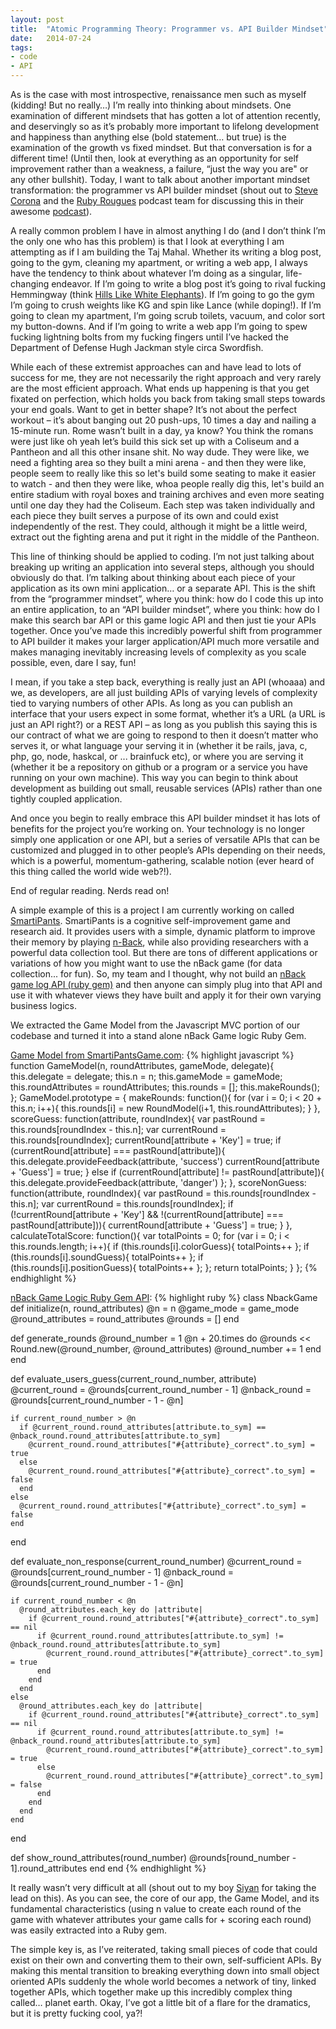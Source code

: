 ```yaml
---
layout: post
title:  "Atomic Programming Theory: Programmer vs. API Builder Mindset"
date:   2014-07-24
tags:
- code
- API
---
```


As is the case with most introspective, renaissance men such as <span class='tooltip' title='renaissanceman.jpg'>myself</span> (kidding! But no really…) I’m really into thinking about mindsets. One examination of different mindsets that has gotten a lot of attention recently, and deservingly so as it’s probably more important to lifelong development and happiness than anything else (bold statement… but true) is the examination of the growth vs fixed mindset. But that conversation is for a different time! (Until then, look at everything as an opportunity for self improvement rather than a weakness, a failure, “just the way you are" or any other bullshit). Today, I want to talk about another important mindset transformation: the programmer vs API builder mindset (shout out to <a href='http://stevecorona.com/'>Steve Corona</a> and the <a href='http://rubyrogues.com/'>Ruby Rougues</a> podcast team for discussing this in their awesome <a href='http://rubyrogues.com/162-rr-scaling-rails-with-steve-corona/'>podcast</a>).

A really common problem I have in almost anything I do (and I don’t think I’m the only one who has this problem) is that I look at everything I am attempting as if I am building the <span class='tooltip' title='tajmahal.jpg'>Taj Mahal</span>. Whether its writing a blog post, going to the gym, cleaning my apartment, or writing a web app, I always have the tendency to think about whatever I’m doing as a singular, life-changing endeavor. If I’m going to write a blog post it’s going to rival fucking Hemmingway (think <a href='http://blogs.baruch.cuny.edu//greatworksspring2014/files/2014/03/Hills-Like-White-Elephants-Ernest-Hemingway.pdf'>Hills Like White Elephants</a>). If I’m going to go the gym I’m going to <span class='tooltip' title='kg.jpg'>crush weights like KG</span> and <span class='tooltip' title='lance.jpg'>spin like Lance</span> (while doping!). If I’m going to clean my apartment, I’m going scrub toilets, vacuum, and color sort my button-downs. And if I’m going to write a web app I’m going to <span class='tooltip' title='swordfish.gif'>spew fucking lightning bolts from my fucking fingers until I’ve hacked the Department of Defense Hugh Jackman style circa Swordfish</span>.

While each of these extremist approaches can and have lead to lots of success for me, they are not necessarily the right approach and very rarely are the most efficient approach. What ends up happening is that you get fixated on perfection, which holds you back from taking small steps towards your end goals. Want to get in better shape? It’s not about the perfect workout – it’s about banging out 20 push-ups, 10 times a day and nailing a 15-minute run. Rome wasn’t built in a day, ya know? You think the romans were just like oh yeah let’s build this sick set up with a  Coliseum and a Pantheon and all this other insane shit. No way dude. They were like, we need a fighting area so they built a mini arena - and then they were like, people seem to really like this so let's build some seating to make it easier to watch - and then they were like, whoa people really dig this, let's build an entire stadium with royal boxes and training archives and even more seating until one day they had the <span class='tooltip' title='Coliseum.jpg'>Coliseum</span>. Each step was taken individually and each piece they built serves a purpose of its own and could exist independently of the rest. They could, although it might be a little weird, extract out the fighting arena and put it right in the middle of the Pantheon.

This line of thinking should be applied to coding. I’m not just talking about breaking up writing an application into several steps, although you should obviously do that. I’m talking about thinking about each piece of your application as its own mini application… or a separate API. This is the shift from the “programmer mindset”, where you think: how do I code this up into an entire application, to an “API builder mindset”, where you think: how do I make this search bar API or this game logic API and then just tie your APIs together. Once you’ve made this incredibly powerful shift from programmer to API builder it makes your larger application/API much more versatile and makes managing inevitably increasing levels of complexity as you scale possible, even, dare I say, <span class='tooltip' title='fun.jpg'>fun</span>!

I mean, if you take a step back, everything is really just an API (<span class='tooltip' title='whoa.gif'>whoaaa</span>) and we, as developers, are all just building APIs of varying levels of complexity tied to varying numbers of other APIs. As long as you can publish an interface that your users expect in some format, whether it’s a URL (a URL is just an API right?) or a REST API – as long as you publish this saying this is our contract of what we are going to respond to then it doesn’t matter who serves it, or what language your serving it in (whether it be rails, java, c, php, go, node, haskcal, or ... brainfuck etc), or where you are serving it (whether it be a repository on github or a program or a service you have running on your own machine). This way you can begin to think about development as building out small, reusable services (APIs) rather than one tightly coupled application.

And once you begin to really embrace this API builder mindset it has lots of benefits for the project you’re working on. Your technology is no longer simply one application or one API, but a series of versatile APIs that can be customized and plugged in to other people’s APIs depending on their needs, which is a powerful, momentum-gathering, scalable notion (ever heard of this thing called the <span class='tooltip' title='worldwideweb.jpg'>world wide web</span>?!).

End of regular reading. Nerds read on!

A simple example of this is a project I am currently working on called <a href='http://www.smartipantsgame.com'>SmartiPants</a>. SmartiPants is a cognitive self-improvement game and research aid. It provides users with a simple, dynamic platform to improve their memory by playing <a href='http://en.wikipedia.org/wiki/N-back'>n-Back</a>, while also providing researchers with a powerful data collection tool. But there are tons of different applications or variations of how you might want to use the nBack game (for data collection... for fun). So, my team and I thought, why not build an <a href='https://github.com/reidcovington/nback-gem'>nBack game log API (ruby gem)</a> and then anyone can simply plug into that API and use it with whatever views they have built and apply it for their own varying business logics.

We extracted the Game Model from the Javascript MVC portion of our codebase and turned it into a stand alone nBack Game logic Ruby Gem.

<a href='http://www.smartipantsgame.com'>Game Model from SmartiPantsGame.com</a>:
{% highlight javascript %}
function GameModel(n, roundAttributes, gameMode, delegate){
    this.delegate = delegate;
    this.n = n;
    this.gameMode = gameMode;
    this.roundAttributes = roundAttributes;
    this.rounds = [];
    this.makeRounds();
};
GameModel.prototype = {
    makeRounds: function(){
        for (var i = 0; i < 20 + this.n; i++){
            this.rounds[i] = new RoundModel(i+1, this.roundAttributes);
        }
    },
    scoreGuess: function(attribute, roundIndex){
        var pastRound = this.rounds[roundIndex - this.n];
        var currentRound = this.rounds[roundIndex];
        currentRound[attribute + 'Key'] = true;
        if (currentRound[attribute] === pastRound[attribute]){
            this.delegate.provideFeedback(attribute, 'success')
            currentRound[attribute + 'Guess'] = true;
        } else if (currentRound[attribute] != pastRound[attribute]){
            this.delegate.provideFeedback(attribute, 'danger')
        };
    },
    scoreNonGuess: function(attribute, roundIndex){
        var pastRound = this.rounds[roundIndex - this.n];
        var currentRound = this.rounds[roundIndex];
        if (!currentRound[attribute + 'Key'] && !(currentRound[attribute] === pastRound[attribute])){
            currentRound[attribute + 'Guess'] = true;
        }
    },
    calculateTotalScore: function(){
        var totalPoints = 0;
        for (var i = 0; i < this.rounds.length; i++){
            if (this.rounds[i].colorGuess){ totalPoints++ };
            if (this.rounds[i].soundGuess){ totalPoints++ };
            if (this.rounds[i].positionGuess){ totalPoints++ };
        };
        return totalPoints;
    }
};
{% endhighlight %}

<a href='https://github.com/reidcovington/nback-gem'>nBack Game Logic Ruby Gem API</a>:
{% highlight ruby %}
class NbackGame
  def initialize(n, round_attributes)
    @n = n
    @game_mode = game_mode
    @round_attributes = round_attributes
    @rounds = []
  end

  def generate_rounds
    @round_number = 1
    @n + 20.times do
      @rounds << Round.new(@round_number, @round_attributes)
      @round_number += 1
    end
  end

  def evaluate_users_guess(current_round_number, attribute)
    @current_round = @rounds[current_round_number - 1]
    @nback_round = @rounds[current_round_number - 1 - @n]

    if current_round_number > @n
      if @current_round.round_attributes[attribute.to_sym] == @nback_round.round_attributes[attribute.to_sym]
        @current_round.round_attributes["#{attribute}_correct".to_sym] = true
      else
        @current_round.round_attributes["#{attribute}_correct".to_sym] = false
      end
    else
      @current_round.round_attributes["#{attribute}_correct".to_sym] = false
    end
  end

  def evaluate_non_response(current_round_number)
    @current_round = @rounds[current_round_number - 1]
    @nback_round = @rounds[current_round_number - 1 - @n]

    if current_round_number < @n
      @round_attributes.each_key do |attribute|
        if @current_round.round_attributes["#{attribute}_correct".to_sym] == nil
          if @current_round.round_attributes[attribute.to_sym] != @nback_round.round_attributes[attribute.to_sym]
            @current_round.round_attributes["#{attribute}_correct".to_sym] = true
          end
        end
      end
    else
      @round_attributes.each_key do |attribute|
        if @current_round.round_attributes["#{attribute}_correct".to_sym] == nil
          if @current_round.round_attributes[attribute.to_sym] != @nback_round.round_attributes[attribute.to_sym]
            @current_round.round_attributes["#{attribute}_correct".to_sym] = true
          else
            @current_round.round_attributes["#{attribute}_correct".to_sym] = false
          end
        end
      end
    end
  end

  def show_round_attributes(round_number)
    @rounds[round_number - 1].round_attributes
  end
end
{% endhighlight %}

It really wasn’t very difficult at all (shout out to my boy <a href='http://www.siyanbeverly.com/'>Siyan</a> for taking the lead on this). As you can see, the core of our app, the Game Model, and its fundamental characteristics (using n value to create each round of the game with whatever attributes your game calls for + scoring each round) was easily extracted into a Ruby gem.

The simple key is, as I’ve reiterated, taking small pieces of code that could exist on their own and converting them to their own, self-sufficient APIs. By making this mental transition to breaking everything down into small object oriented APIs suddenly the whole world becomes a network of tiny, linked together APIs, which together make up this incredibly complex thing called… planet earth. Okay, I’ve got a little bit of a <span class='tooltip' title='dramatics.jpg'>flare for the dramatics</span>, but it is pretty fucking cool, ya?!

